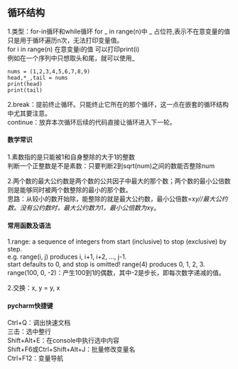 ## 循环结构
1.类型：for-in循环和while循环 
for _ in range(n)中 _ 占位符,表示不在意变量的值 只是用于循环遍历n次，无法打印变量值。  
for i in range(n) 在意变量i的值 可以打印print(i)  
例如在一个序列中只想取头和尾，就可以使用_  
```
nums = (1,2,3,4,5,6,7,8,9)
head,*_,tail = nums
print(head)
print(tail)
```

2.break：提前终止循环。只能终止它所在的那个循环，这一点在嵌套的循环结构中尤其要注意。  
continue：放弃本次循环后续的代码直接让循环进入下一轮。

#### 数学常识
1.素数指的是只能被1和自身整除的大于1的整数  
判断一个正整数是不是素数：只要判断2到sqrt(num)之间的数能否整除num

2.两个数的最大公约数是两个数的公共因子中最大的那个数；两个数的最小公倍数则是能够同时被两个数整除的最小的那个数。  
思路：从较小的数开始除，能整除的就是最大公约数，最小公倍数=x*y//最大公约数。没有公约数时，最大公约数为1，最小公倍数为x*y。

#### 常用函数及语法
1.range: a sequence of integers from start (inclusive) to stop (exclusive) by step.  
e.g. range(i, j) produces i, i+1, i+2, ..., j-1.  
start defaults to 0, and stop is omitted! range(4) produces 0, 1, 2, 3.  
range(100, 0, -2)：产生100到1的偶数，其中-2是步长，即每次数字递减的值。

2.交换：x, y = y, x

#### pycharm快捷键
Ctrl+Q：调出快速文档  
三击：选中整行  
Shift+Alt+E：在console中执行选中内容  
Shift+F6或Ctrl+Shift+Alt+J：批量修改变量名  
Ctrl+F12：变量导航
